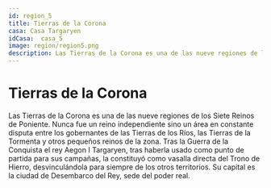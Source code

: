 ```yaml
---
id: region_5
title: Tierras de la Corona
casa: Casa Targaryen
idCasa:  casa_5
image: region/region5.png
description: Las Tierras de la Corona es una de las nueve regiones de los Siete Reinos de Poniente. Nunca fue un reino independiente sino un área en constante disputa entre los gobernantes de las Tierras de los Ríos, las Tierras..
---
```


#  Tierras de la Corona

Las Tierras de la Corona es una de las nueve regiones de los Siete Reinos de Poniente. Nunca fue un reino independiente sino un área en constante disputa entre los gobernantes de las Tierras de los Ríos, las Tierras de la Tormenta y otros pequeños reinos de la zona. Tras la Guerra de la Conquista el rey Aegon I Targaryen, tras haberla usado como punto de partida para sus campañas, la constituyó como vasalla directa del Trono de Hierro, desvinculándola para siempre de los otros territorios. Su capital es la ciudad de Desembarco del Rey, sede del poder real.



